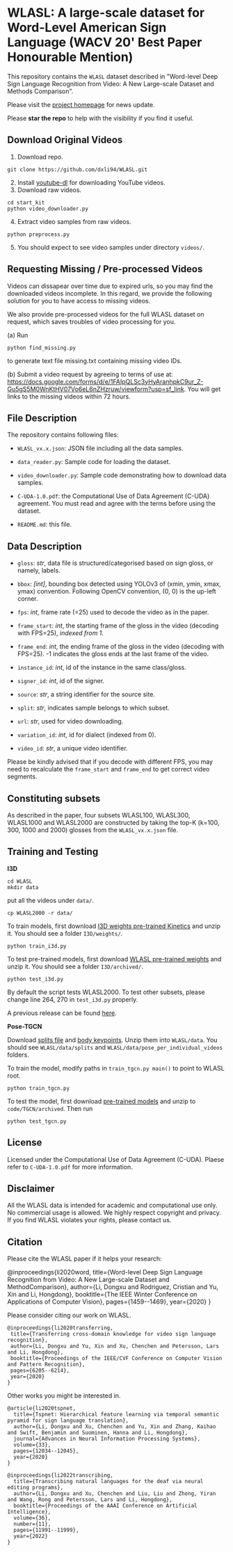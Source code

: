 WLASL: A large-scale dataset for Word-Level American Sign Language (WACV 20' Best Paper Honourable Mention)
============================================================================================

This repository contains the `WLASL` dataset described in "Word-level Deep Sign Language Recognition from Video: A New Large-scale Dataset and Methods Comparison".

Please visit the [project homepage](https://dxli94.github.io/WLASL/) for news update.

Please **star the repo** to help with the visibility if you find it useful.

Download Original Videos
-----------------
1. Download repo.
```
git clone https://github.com/dxli94/WLASL.git
```

2. Install [youtube-dl](https://github.com/ytdl-org/youtube-dl) for downloading YouTube videos.
3. Download raw videos.
```
cd start_kit
python video_downloader.py
```
4. Extract video samples from raw videos.
```
python preprocess.py
```
5. You should expect to see video samples under directory ```videos/```.

Requesting Missing / Pre-processed Videos
-----------------

Videos can dissapear over time due to expired urls, so you may find the downloaded videos incomplete. In this regard, we provide the following solution for you to have access to missing videos.

We also provide pre-processed videos for the full WLASL dataset on request, which saves troubles of video processing for you.

 (a) Run
```
python find_missing.py
```
to generate text file missing.txt containing missing video IDs.

 (b)  Submit a video request by agreeing to terms of use at:  https://docs.google.com/forms/d/e/1FAIpQLSc3yHyAranhpkC9ur_Z-Gu5gS5M0WnKtHV07Vo6eL6nZHzruw/viewform?usp=sf_link. You will get links to the missing videos within 72 hours.

File Description
-----------------
The repository contains following files:

 * `WLASL_vx.x.json`: JSON file including all the data samples.

 * `data_reader.py`: Sample code for loading the dataset.

 * `video_downloader.py`: Sample code demonstrating how to download data samples.

 * `C-UDA-1.0.pdf`: the Computational Use of Data Agreement (C-UDA) agreement. You must read and agree with the terms before using the dataset.

 * `README.md`: this file.


Data Description
-----------------

* `gloss`: *str*, data file is structured/categorised based on sign gloss, or namely, labels.

* `bbox`: *[int]*, bounding box detected using YOLOv3 of (xmin, ymin, xmax, ymax) convention. Following OpenCV convention, (0, 0) is the up-left corner.

* `fps`: *int*, frame rate (=25) used to decode the video as in the paper.

* `frame_start`: *int*, the starting frame of the gloss in the video (decoding
with FPS=25), *indexed from 1*.

* `frame_end`: *int*, the ending frame of the gloss in the video (decoding with FPS=25). -1 indicates the gloss ends at the last frame of the video.

* `instance_id`: *int*, id of the instance in the same class/gloss.

* `signer_id`: *int*, id of the signer.

* `source`: *str*, a string identifier for the source site.

* `split`: *str*, indicates sample belongs to which subset.

* `url`: *str*, used for video downloading.

* `variation_id`: *int*, id for dialect (indexed from 0).

* `video_id`: *str*, a unique video identifier.

Please be kindly advised that if you decode with different FPS, you may need to recalculate the `frame_start` and `frame_end` to get correct video segments.

Constituting subsets
---------------
As described in the paper, four subsets WLASL100, WLASL300, WLASL1000 and WLASL2000 are constructed by taking the top-K (k=100, 300, 1000 and 2000) glosses from the `WLASL_vx.x.json` file.


Training and Testing
---------------
**I3D**

```
cd WLASL
mkdir data
```
put all the videos under ```data/```.
```
cp WLASL2000 -r data/
```
To train models, first download [I3D weights pre-trained Kinetics](https://drive.google.com/file/d/1JgTRHGBRCHyHRT_rAF0fOjnfiFefXkEd/view?usp=sharing) and unzip it. You should see a folder ```I3D/weights/```.

```
python train_i3d.py
```
To test pre-trained models, first download [WLASL pre-trained weights](https://drive.google.com/file/d/1jALimVOB69ifYkeT0Pe297S1z4U3jC48/view?usp=sharing) and unzip it. You should see a folder ```I3D/archived/```.

```
python test_i3d.py
```
By default the script tests WLASL2000. To test other subsets, please change line 264, 270 in ```test_i3d.py``` properly.

A previous release can be found [here](https://drive.google.com/file/d/1vktQxvRHNS9psOQVKx5-dsERlmiYFRXC/view).


**Pose-TGCN**

Download [splits file](https://drive.google.com/file/d/16CWkbMLyEbdBkrxAPaxSXFP_aSxKzNN4/view?usp=sharing) and [body keypoints](https://drive.google.com/file/d/1k5mfrc2g4ZEzzNjW6CEVjLvNTZcmPanB/view?usp=sharing). Unzip them into ```WLASL/data```. You should see ```WLASL/data/splits``` and ```WLASL/data/pose_per_individual_videos``` folders.

To train the model, modify paths in ```train_tgcn.py main()``` to point to WLASL root.
```
python train_tgcn.py
```

To test the model, first download [pre-trained models](https://drive.google.com/file/d/1dzvocsaylRsjqaY4r_lyRihPZn0I6AA_/view?usp=sharing) and unzip to ```code/TGCN/archived```. Then run
```
python test_tgcn.py
```

License
---------------
Licensed under the Computational Use of Data Agreement (C-UDA). Plaese refer to `C-UDA-1.0.pdf` for more information.

Disclaimer
---------------
All the WLASL data is intended for academic and computational use only. No commercial usage is allowed. We highly respect copyright and privacy. If you find WLASL violates your rights, please contact us.




Citation
--------------

Please cite the WLASL paper if it helps your research:

@inproceedings{li2020word,
title={Word-level Deep Sign Language Recognition from Video: A New Large-scale Dataset and MethodComparison},
author={Li, Dongxu and Rodriguez, Cristian and Yu, Xin and Li, Hongdong},
booktitle={The IEEE Winter Conference on Applications of Computer Vision},
pages={1459--1469},
year={2020}
}

Please consider citing our work on WLASL.

    @inproceedings{li2020transferring,
     title={Transferring cross-domain knowledge for video sign language recognition},
     author={Li, Dongxu and Yu, Xin and Xu, Chenchen and Petersson, Lars and Li, Hongdong},
     booktitle={Proceedings of the IEEE/CVF Conference on Computer Vision and Pattern Recognition},
     pages={6205--6214},
     year={2020}
    }

Other works you might be interested in.

    @article{li2020tspnet,
      title={Tspnet: Hierarchical feature learning via temporal semantic pyramid for sign language translation},
      author={Li, Dongxu and Xu, Chenchen and Yu, Xin and Zhang, Kaihao and Swift, Benjamin and Suominen, Hanna and Li, Hongdong},
      journal={Advances in Neural Information Processing Systems},
      volume={33},
      pages={12034--12045},
      year={2020}
    }

    @inproceedings{li2022transcribing,
      title={Transcribing natural languages for the deaf via neural editing programs},
      author={Li, Dongxu and Xu, Chenchen and Liu, Liu and Zhong, Yiran and Wang, Rong and Petersson, Lars and Li, Hongdong},
      booktitle={Proceedings of the AAAI Conference on Artificial Intelligence},
      volume={36},
      number={11},
      pages={11991--11999},
      year={2022}
    }


